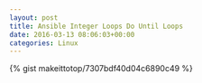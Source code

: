 ```yaml
---
layout: post                                                                                                              
title: Ansible Integer Loops Do Until Loops                                                                                                                       
date: 2016-03-13 08:06:03+00:00                                                                                                                        
categories: Linux                                                                                                                
---                                                                                                                              
```


{% gist makeittotop/7307bdf40d04c6890c49 %}                                                                                                           

